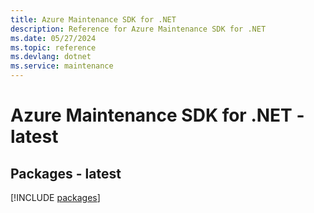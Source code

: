 ```yaml
---
title: Azure Maintenance SDK for .NET
description: Reference for Azure Maintenance SDK for .NET
ms.date: 05/27/2024
ms.topic: reference
ms.devlang: dotnet
ms.service: maintenance
---
```

# Azure Maintenance SDK for .NET - latest
## Packages - latest
[!INCLUDE [packages](maintenance-index.md)]